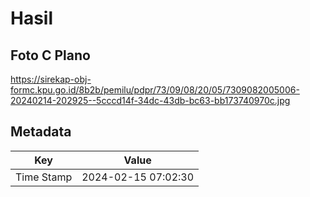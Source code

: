 # Hasil

## Foto C Plano

https://sirekap-obj-formc.kpu.go.id/8b2b/pemilu/pdpr/73/09/08/20/05/7309082005006-20240214-202925--5cccd14f-34dc-43db-bc63-bb173740970c.jpg


## Metadata

| Key        | Value               |
| ---------- | ------------------- |
| Time Stamp | 2024-02-15 07:02:30 |



